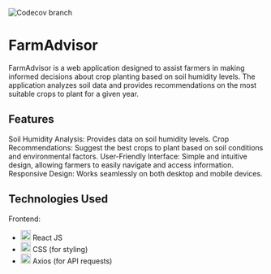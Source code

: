 ![Codecov branch](https://img.shields.io/codecov/c/github/rutbirhanu/FarmAdvisor/main)

# FarmAdvisor
FarmAdvisor is a web application designed to assist farmers in making informed decisions about crop planting based on soil humidity levels. The application analyzes soil data and provides recommendations on the most suitable crops to plant for a given year.

## Features
Soil Humidity Analysis: Provides data on soil humidity levels.
Crop Recommendations: Suggest the best crops to plant based on soil conditions and environmental factors.
User-Friendly Interface: Simple and intuitive design, allowing farmers to easily navigate and access information.
Responsive Design: Works seamlessly on both desktop and mobile devices.

## Technologies Used
Frontend:
-  <img src="https://img.icons8.com/color/48/000000/react-native.png" alt="React" width="20" height="20"/>  React JS
- <img src="https://img.icons8.com/color/48/000000/css3.png" alt="CSS" width="20" height="20"/>  CSS (for styling)
-  <img src="https://img.icons8.com/color/48/000000/javascript.png" alt="Axios (JavaScript)" width="20" height="20"/>  Axios (for API requests)


